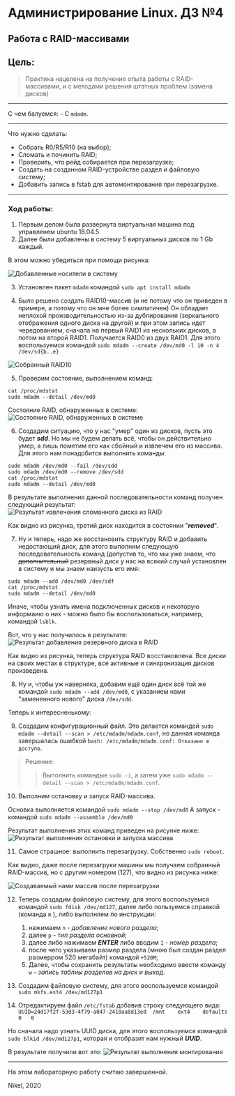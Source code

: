 # Администрирование Linux. ДЗ №4
## Работа с RAID-массивами


## Цель:
> Практика нацелена на получение опыта работы с RAID-массивами, и с методами решения штатных проблем (замена дисков)

----------------

С чем балуемся: - С `mdadm`.

----------------

Что нужно сделать:
  - Собрать R0/R5/R10 (на выбор);
  - Сломать и починить RAID;
  - Проверить, что рейд собирается при перезагрузке;
  - Создать на созданном RAID-устройстве раздел и файловую систему;
  - Добавить запись в fstab для автомонтирования при перезагрузке.

----------------

### Ход работы:
1) Первым делом была развернута виртуальная машина под управленем ubuntu 18.04.5
2) Далее были добавлены в систему 5 виртуальных дисков по 1 Gb каждый.

В этом можно убедиться при помощи рисунка:

![Добавленные носители в систему](https://sun9-68.userapi.com/qIvDNeaqi7xsTNroeJCxdVp6mc9nqfQu0V5JdQ/arwLV5aZ5dk.jpg "Добавленные носители в систему")

3) Установлен пакет `mdadm` командой `sudo apt install mdadm`

4) Было решено создать RAID10-массив (и не потому что он приведен в примере, а потому что он мне более симпатичен)
Он обладает неплохой производительностью из-за дублирования (зеркального отображения одного диска на другой) и при этом запись идет чередованием, сначала на первый RAID1 из нескольких дисков, а потом на второй RAID1. Получается RAID0 из двух RAID1.
Для этого воспользуемся командой `sudo mdadm --create /dev/md0 -l 10 -n 4 /dev/sd{b..e}`

![Собранный RAID10](https://sun9-26.userapi.com/vPVWJ_I2UWq-NSyF-b8zOW2aMGs0w8whvePptw/-rM5d0e51nw.jpg "Собранный RAID10")

5) Проверим состояние, выполнением команд:
```
cat /proc/mdstat
sudo mdadm --detail /dev/md0
```

Состояние RAID, обнаруженных в системе:
![Состояние RAID, обнаруженных в системе](https://sun9-18.userapi.com/hq4_LSW0q2eJTVtLRS0vmcuOFd1iD73lwIk8Pg/Xg_Q3Ye9-zg.jpg "Состояние RAID, обнаруженных в системе")


6) Создадим ситуацию, что у нас "умер" один из дисков, пусть это будет ***sdd***. Но мы не будем делать всё, чтобы он действительно умер, а лишь пометим его как сбойный и извлечем его из массива. Для этого нам понадобится выполнить команды:
```
sudo mdadm /dev/md0 --fail /dev/sdd
sudo mdadm /dev/md0 --remove /dev/sdd
cat /proc/mdstat
sudo mdadm --detail /dev/md0
```

В результате выполнения данной последовательности команд получен следующий результат:
![Результат извлечения сломанного диска из RAID](https://sun9-76.userapi.com/fg9w9l1cBy4TQoXgXXvkDtXJmueSexgS1bShNw/9thskcR34AE.jpg "Результат извлечения сломанного диска из RAID")

Как видно из рисунка, третий диск находится в состоянии "***removed***".

7) Ну и теперь, надо же восстановить структуру RAID и добавить недостающий диск, для этого выполним следующую последовательность команд (допустив то, что мы уже знаем, что ~~дополнительный~~ резервный диск у нас на всякий случай установлен в систему и мы знаем наизусть его имя: 
```
sudo mdadm --add /dev/md0 /dev/sdf
cat /proc/mdstat
sudo mdadm --detail /dev/md0
```

Иначе, чтобы узнать имена подключенных дисков и некоторую информаию о них - можно было бы воспользоваться, например, командой `lsblk`.

Вот, что у нас получилось в результате:
![Результат добавления резервного диска в RAID](https://sun9-6.userapi.com/aqfCvvOcN9c25nkozPqbufERNbX_9RHoo0S4RA/AcOPfGZnkxg.jpg "Результат добавления резервного диска в RAID")

Как видно из рисунка, теперь структура RAID восстановлена. Все диски на своих местах в структуре, все активные и синхронизация дисков произведена.


8) Ну и, чтобы уж наверняка, добавим ещё один диск всё той же командой `sudo mdadm --add /dev/md0`, с указанием нами "замененного нового" диска `/dev/sdd`.


Теперь к интересненькому:

9) Создадим конфигурационный файл. Это делается командой `sudo mdadm --detail --scan > /etc/mdadm/mdadm.conf`, но данная команда завершалась ошибкой `bash: /etc/mdadm/mdadm.conf: Отказано в доступе`.

> Решение:
>> Выполнить командыe `sudo -i`, а затем уже `sudo mdadm --detail --scan > /etc/mdadm/mdadm.conf`.


10) Выполним остановку и запуск RAID-массива.

Основка выполняется командой `sudo mdadm --stop /dev/md0`
А запуск - командой `sudo mdadm --assemble /dev/md0`

Результат выполнения этих команд приведен на рисунке ниже:
![Результат выполнения остановки и запуска массива](https://sun1-87.userapi.com/VHZtdX6fvexFLe9jz80QxyCp9GCE4WkIQ8_4fA/dS01L6HdDP8.jpg "Результат выполнения остановки и запуска массива")


11) Самое страшное: выполнить перезагрузку. Собственно `sudo reboot`.

Как видно, даже после перезагруки машины мы получаем собранный RAID-массив, но с другим номером (127), что видно из рисунка ниже:

![Создаваемый нами массив после перезагрузки](https://sun9-23.userapi.com/aq52FEjnz4EO5HPem-ePPqdGUZSf2Ik9GOOcmg/n0hok7rNQgk.jpg "Создаваемый нами массив после перезагрузки")


12) Теперь создадим файловую систему, для этого воспользуемся командой `sudo fdisk /dev/md127`, далее либо пользуемся справкой (команда `m` ), либо выполняем по инструкции:
    1. нажимаем `n` - *добавление нового раздела*;
    1. далее `p` - *тип раздела основной*;
    1. далее либо нажимаем ***ENTER*** либо вводим `1` - *номер раздела*;
    1. после чего указываем размер раздела (мною был создан раздел размерром 520 мегабайт) командой `+520M`;
    1. Далее, чтобы сохранить результаты необходимо ввести команду `w` - *запись таблиы разделов на диск и выход*.

13) Создадим  файловую систему, для этого воспользуемся командой `sudo mkfs.ext4 /dev/md127p1`

14) Отредактируем файл `/etc/fstab` добавив строку следующего вида: `UUID=24d17f2f-53d3-4f79-a047-2410aa8d13ed	/mnt	ext4	defaults	0	0`

Но сначала надо узнать UUID диска, для этого воспользуемся командой `sudo blkid /dev/md127p1`, которая и отобразит нам нужный ***UUID***.

В результате получили вот это:
![Результат выполнения монтирования](https://sun9-14.userapi.com/jdFBlwt9ucfC8LXQtEpmppK2gKdL7j1ZZRSrBA/UeaXag7PmfU.jpg "Результат выполнения монтирования")

------------

На этом лабораторную работу считаю завершенной.

Nikel, 2020
